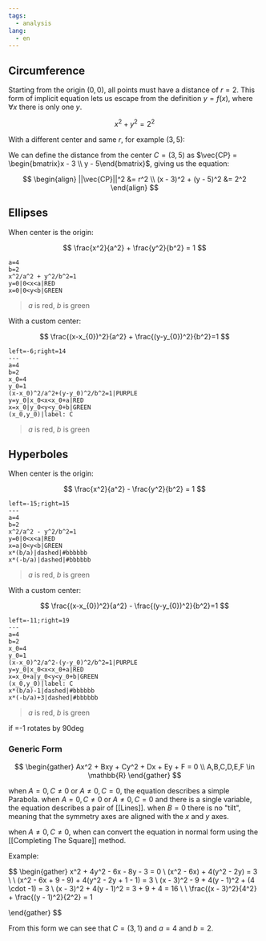 ```yaml
---
tags:
  - analysis
lang:
  - en
---
```


## Circumference

Starting from the origin $(0, 0)$, all points must have a distance of $r=2$. This form of implicit equation lets us escape from the definition $y = f(x)$, where $\forall x$ there is only one $y$.

$$
x^2+y^2 = 2^2
$$

With a different center and same $r$, for example $(3, 5)$:

We can define the distance from the center $C = (3, 5)$ as $\vec{CP} = \begin{bmatrix}x - 3 \\ y - 5\end{bmatrix}$, giving us the equation:

$$
\begin{align}
||\vec{CP}||^2 &= r^2  \\
(x - 3)^2 + (y - 5)^2 &= 2^2
\end{align}
$$

## Ellipses 

When center is the origin:

$$
\frac{x^2}{a^2} + \frac{y^2}{b^2} = 1
$$

```desmos-graph
a=4
b=2
x^2/a^2 + y^2/b^2=1
y=0|0<x<a|RED
x=0|0<y<b|GREEN

```

> $a$ is red, $b$ is green

With a custom center:

$$
\frac{(x-x_{0})^2}{a^2} + \frac{(y-y_{0})^2}{b^2}=1
$$

```desmos-graph
left=-6;right=14
---
a=4
b=2
x_0=4
y_0=1
(x-x_0)^2/a^2+(y-y_0)^2/b^2=1|PURPLE
y=y_0|x_0<x<x_0+a|RED
x=x_0|y_0<y<y_0+b|GREEN
(x_0,y_0)|label: C
```

> $a$ is red, $b$ is green
## Hyperboles

When center is the origin:

$$
\frac{x^2}{a^2} - \frac{y^2}{b^2} = 1
$$

```desmos-graph
left=-15;right=15
---
a=4
b=2
x^2/a^2 - y^2/b^2=1
y=0|0<x<a|RED
x=a|0<y<b|GREEN
x*(b/a)|dashed|#bbbbbb
x*(-b/a)|dashed|#bbbbbb
```

> $a$ is red, $b$ is green

With a custom center:

$$
\frac{(x-x_{0})^2}{a^2} - \frac{(y-y_{0})^2}{b^2}=1
$$

```desmos-graph
left=-11;right=19
---
a=4
b=2
x_0=4
y_0=1
(x-x_0)^2/a^2-(y-y_0)^2/b^2=1|PURPLE
y=y_0|x_0<x<x_0+a|RED
x=x_0+a|y_0<y<y_0+b|GREEN
(x_0,y_0)|label: C
x*(b/a)-1|dashed|#bbbbbb
x*(-b/a)+3|dashed|#bbbbbb
```

> $a$ is red, $b$ is green

if =-1 rotates by 90deg
### Generic Form

$$
\begin{gather}
Ax^2 + Bxy + Cy^2 + Dx + Ey + F = 0 \\
A,B,C,D,E,F \in \mathbb{R}
\end{gather}
$$

when $A=0,C\not=0$ or $A\not=0,C=0$, the equation describes a simple Parabola.
when $A=0,C\not=0$ or $A\not=0,C=0$ and there is a single variable, the equation describes a pair of [[Lines]].
when $B=0$ there is no "tilt", meaning that the symmetry axes are aligned with the $x$ and $y$ axes.

when $A\not=0,C\not=0$, when can convert the equation in normal form using the [[Completing The Square]] method.

Example:

$$
\begin{gather}
x^2 + 4y^2 - 6x - 8y - 3 = 0 \\
(x^2 - 6x) + 4(y^2 - 2y) = 3 \\
\\
(x^2 - 6x + 9 - 9) + 4(y^2 - 2y + 1 - 1) = 3 \\
(x - 3)^2 - 9 + 4(y - 1)^2 + (4 \cdot -1) = 3 \\
(x - 3)^2 + 4(y - 1)^2 = 3 + 9 + 4 = 16 \\
\\
\frac{(x - 3)^2}{4^2} + \frac{(y - 1)^2}{2^2} = 1

\end{gather}
$$

From this form we can see that $C = (3, 1)$ and $a = 4$ and $b = 2$.
